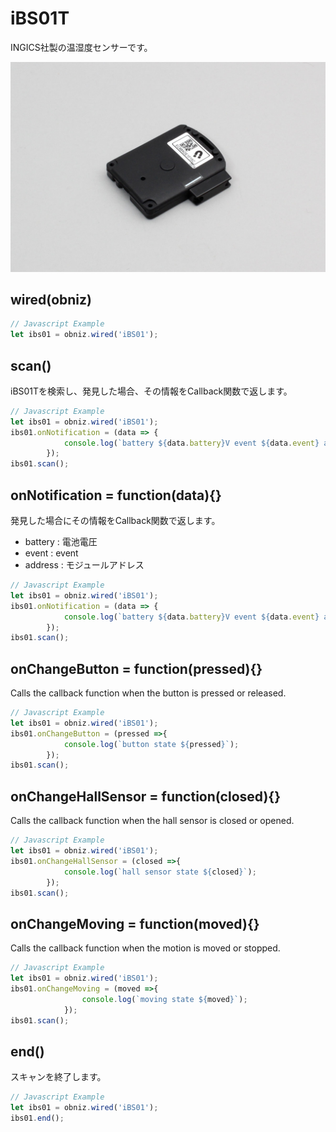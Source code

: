 # iBS01T
INGICS社製の温湿度センサーです。

![](image.jpg)


## wired(obniz)

```javascript
// Javascript Example
let ibs01 = obniz.wired('iBS01');
```

## scan()

iBS01Tを検索し、発見した場合、その情報をCallback関数で返します。

```javascript
// Javascript Example
let ibs01 = obniz.wired('iBS01');
ibs01.onNotification = (data => {
            console.log(`battery ${data.battery}V event ${data.event} address ${data.address}`);
        });
ibs01.scan();
```

## onNotification = function(data){}

発見した場合にその情報をCallback関数で返します。

- battery : 電池電圧
- event : event
- address : モジュールアドレス

```javascript
// Javascript Example
let ibs01 = obniz.wired('iBS01');
ibs01.onNotification = (data => {
            console.log(`battery ${data.battery}V event ${data.event} address ${data.address}`);
        });
ibs01.scan();
```

## onChangeButton = function(pressed){}

Calls the callback function when the button is pressed or released.

```javascript
// Javascript Example
let ibs01 = obniz.wired('iBS01');
ibs01.onChangeButton = (pressed =>{
            console.log(`button state ${pressed}`);
        });
ibs01.scan();
```

## onChangeHallSensor = function(closed){}

Calls the callback function when the hall sensor is closed or opened.

```javascript
// Javascript Example
let ibs01 = obniz.wired('iBS01');
ibs01.onChangeHallSensor = (closed =>{
            console.log(`hall sensor state ${closed}`);
        });
ibs01.scan();
```


## onChangeMoving = function(moved){}

Calls the callback function when the motion is moved or stopped.

```javascript
// Javascript Example
let ibs01 = obniz.wired('iBS01');
ibs01.onChangeMoving = (moved =>{
                console.log(`moving state ${moved}`);
            });
ibs01.scan();
```

## end()

スキャンを終了します。

```javascript
// Javascript Example
let ibs01 = obniz.wired('iBS01');
ibs01.end();
```
